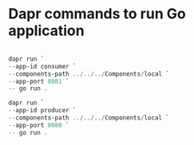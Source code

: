 # Dapr commands to run Go application

```powershell

dapr run `
--app-id consumer `
--components-path ../../../Components/local `
--app-port 8081 `
-- go run .

dapr run `
--app-id producer `
--components-path ../../../Components/local `
--app-port 8080 `
-- go run .

```